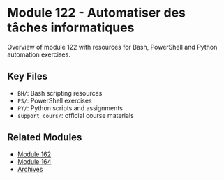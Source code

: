 # Module 122 - Automatiser des tâches informatiques

Overview of module 122 with resources for Bash, PowerShell and Python automation exercises.

## Key Files
- `BH/`: Bash scripting resources
- `PS/`: PowerShell exercises
- `PY/`: Python scripts and assignments
- `support_cours/`: official course materials

## Related Modules
- [Module 162](../162)
- [Module 164](../164)
- [Archives](..)
